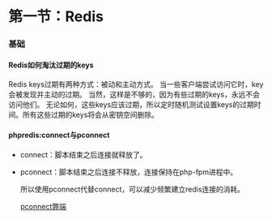 # 第一节：Redis

### 基础

#### Redis如何淘汰过期的keys

Redis keys过期有两种方式：被动和主动方式。
当一些客户端尝试访问它时，key会被发现并主动的过期。
当然，这样是不够的，因为有些过期的keys，永远不会访问他们。 无论如何，这些keys应该过期，所以定时随机测试设置keys的过期时间。所有这些过期的keys将会从密钥空间删除。

#### phpredis:connect与pconnect

* connect：脚本结束之后连接就释放了。

* pconnect：脚本结束之后连接不释放，连接保持在php-fpm进程中。

  所以使用pconnect代替connect，可以减少频繁建立redis连接的消耗。

  [pconnect弊端](https://www.v2ex.com/t/95635)